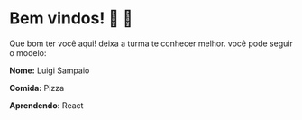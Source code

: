 # Bem vindos! :tada: :confetti_ball:

Que bom ter você aqui! deixa a turma te conhecer melhor. você pode seguir o modelo:

**Nome:** Luigi Sampaio

**Comida:** Pizza 

**Aprendendo:** React
